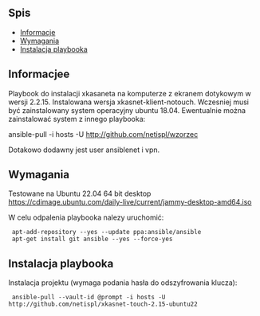 
## Spis
* [Informacje](#Informacje)
* [Wymagania](#Wymagania)
* [Instalacja playbooka](#Instalacja)

## Informacjee
Playbook do instalacji xkasaneta na komputerze z ekranem dotykowym w wersji 2.2.15. Instalowana wersja xkasnet-klient-notouch. Wczesniej musi być zainstalowany system operacyjny ubuntu 18.04.
Ewentualnie można zainstalować system z innego playbooka:

ansible-pull -i hosts -U http://github.com/netispl/wzorzec

Dotakowo dodawny jest user ansiblenet i vpn.

## Wymagania
Testowane na Ubuntu 22.04 64 bit desktop
https://cdimage.ubuntu.com/daily-live/current/jammy-desktop-amd64.iso

W celu odpalenia playbooka nalezy uruchomić:

```
 apt-add-repository --yes --update ppa:ansible/ansible
 apt-get install git ansible --yes --force-yes
```

## Instalacja playbooka
Instalacja projektu (wymaga podania hasła do odszyfrowania klucza):

```
 ansible-pull --vault-id @prompt -i hosts -U http://github.com/netispl/xkasnet-touch-2.15-ubuntu22
```


